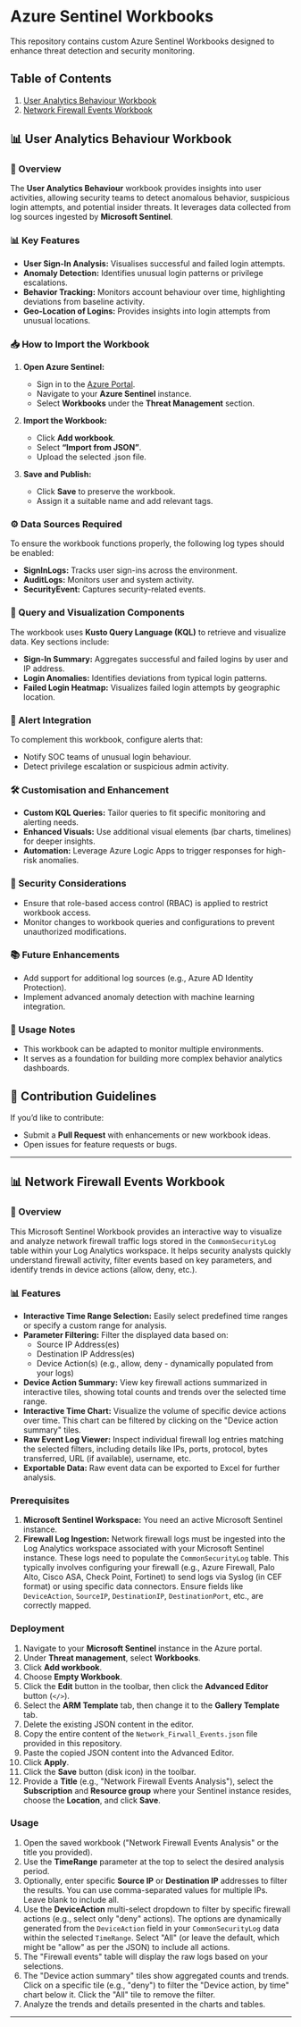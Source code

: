 # Azure Sentinel Workbooks

This repository contains custom Azure Sentinel Workbooks designed to enhance threat detection and security monitoring.

## Table of Contents
1. [User Analytics Behaviour Workbook](##user-analytics-behaviour-workbook)
2. [Network Firewall Events Workbook](##network-firewall-events-workbook)

## 📊 User Analytics Behaviour Workbook

### 🎯 Overview
The **User Analytics Behaviour** workbook provides insights into user activities, allowing security teams to detect anomalous behavior, suspicious login attempts, and potential insider threats. It leverages data collected from log sources ingested by **Microsoft Sentinel**.

### 📊 Key Features
- **User Sign-In Analysis:** Visualises successful and failed login attempts.
- **Anomaly Detection:** Identifies unusual login patterns or privilege escalations.
- **Behavior Tracking:** Monitors account behaviour over time, highlighting deviations from baseline activity.
- **Geo-Location of Logins:** Provides insights into login attempts from unusual locations.

### 📥 How to Import the Workbook

1. **Open Azure Sentinel:**
   - Sign in to the [Azure Portal](https://portal.azure.com/).
   - Navigate to your **Azure Sentinel** instance.
   - Select **Workbooks** under the **Threat Management** section.

2. **Import the Workbook:**
   - Click **Add workbook**.
   - Select **“Import from JSON”**.
   - Upload the selected .json file.

3. **Save and Publish:**
   - Click **Save** to preserve the workbook.
   - Assign it a suitable name and add relevant tags.

### ⚙️ Data Sources Required
To ensure the workbook functions properly, the following log types should be enabled:
- **SignInLogs:** Tracks user sign-ins across the environment.
- **AuditLogs:** Monitors user and system activity.
- **SecurityEvent:** Captures security-related events.

### 📡 Query and Visualization Components
The workbook uses **Kusto Query Language (KQL)** to retrieve and visualize data. Key sections include:
- **Sign-In Summary:** Aggregates successful and failed logins by user and IP address.
- **Login Anomalies:** Identifies deviations from typical login patterns.
- **Failed Login Heatmap:** Visualizes failed login attempts by geographic location.

### 🚨 Alert Integration
To complement this workbook, configure alerts that:
- Notify SOC teams of unusual login behaviour.
- Detect privilege escalation or suspicious admin activity.

### 🛠️ Customisation and Enhancement
- **Custom KQL Queries:** Tailor queries to fit specific monitoring and alerting needs.
- **Enhanced Visuals:** Use additional visual elements (bar charts, timelines) for deeper insights.
- **Automation:** Leverage Azure Logic Apps to trigger responses for high-risk anomalies.

### 🔐 Security Considerations
- Ensure that role-based access control (RBAC) is applied to restrict workbook access.
- Monitor changes to workbook queries and configurations to prevent unauthorized modifications.

### 📚 Future Enhancements
- Add support for additional log sources (e.g., Azure AD Identity Protection).
- Implement advanced anomaly detection with machine learning integration.

### 📄 Usage Notes
- This workbook can be adapted to monitor multiple environments.
- It serves as a foundation for building more complex behavior analytics dashboards.

## 🎉 Contribution Guidelines
If you’d like to contribute:
- Submit a **Pull Request** with enhancements or new workbook ideas.
- Open issues for feature requests or bugs.

---

## 📊 Network Firewall Events Workbook

### 🎯 Overview

This Microsoft Sentinel Workbook provides an interactive way to visualize and analyze network firewall traffic logs stored in the `CommonSecurityLog` table within your Log Analytics workspace. It helps security analysts quickly understand firewall activity, filter events based on key parameters, and identify trends in device actions (allow, deny, etc.).

### 📊 Features

* **Interactive Time Range Selection:** Easily select predefined time ranges or specify a custom range for analysis.
* **Parameter Filtering:** Filter the displayed data based on:
    * Source IP Address(es)
    * Destination IP Address(es)
    * Device Action(s) (e.g., allow, deny - dynamically populated from your logs)
* **Device Action Summary:** View key firewall actions summarized in interactive tiles, showing total counts and trends over the selected time range.
* **Interactive Time Chart:** Visualize the volume of specific device actions over time. This chart can be filtered by clicking on the "Device action summary" tiles.
* **Raw Event Log Viewer:** Inspect individual firewall log entries matching the selected filters, including details like IPs, ports, protocol, bytes transferred, URL (if available), username, etc.
* **Exportable Data:** Raw event data can be exported to Excel for further analysis.

### Prerequisites

1.  **Microsoft Sentinel Workspace:** You need an active Microsoft Sentinel instance.
2.  **Firewall Log Ingestion:** Network firewall logs must be ingested into the Log Analytics workspace associated with your Microsoft Sentinel instance. These logs need to populate the `CommonSecurityLog` table. This typically involves configuring your firewall (e.g., Azure Firewall, Palo Alto, Cisco ASA, Check Point, Fortinet) to send logs via Syslog (in CEF format) or using specific data connectors. Ensure fields like `DeviceAction`, `SourceIP`, `DestinationIP`, `DestinationPort`, etc., are correctly mapped.

### Deployment

1.  Navigate to your **Microsoft Sentinel** instance in the Azure portal.
2.  Under **Threat management**, select **Workbooks**.
3.  Click **Add workbook**.
4.  Choose **Empty Workbook**.
5.  Click the **Edit** button in the toolbar, then click the **Advanced Editor** button (`</>`).
6.  Select the **ARM Template** tab, then change it to the **Gallery Template** tab.
7.  Delete the existing JSON content in the editor.
8.  Copy the entire content of the `Network_Firwall_Events.json` file provided in this repository.
9.  Paste the copied JSON content into the Advanced Editor.
10. Click **Apply**.
11. Click the **Save** button (disk icon) in the toolbar.
12. Provide a **Title** (e.g., "Network Firewall Events Analysis"), select the **Subscription** and **Resource group** where your Sentinel instance resides, choose the **Location**, and click **Save**.

### Usage

1.  Open the saved workbook ("Network Firewall Events Analysis" or the title you provided).
2.  Use the **TimeRange** parameter at the top to select the desired analysis period.
3.  Optionally, enter specific **Source IP** or **Destination IP** addresses to filter the results. You can use comma-separated values for multiple IPs. Leave blank to include all.
4.  Use the **DeviceAction** multi-select dropdown to filter by specific firewall actions (e.g., select only "deny" actions). The options are dynamically generated from the `DeviceAction` field in your `CommonSecurityLog` data within the selected `TimeRange`. Select "All" (or leave the default, which might be "allow" as per the JSON) to include all actions.
5.  The "Firewall events" table will display the raw logs based on your selections.
6.  The "Device action summary" tiles show aggregated counts and trends. Click on a specific tile (e.g., "deny") to filter the "Device action, by time" chart below it. Click the "All" tile to remove the filter.
7.  Analyze the trends and details presented in the charts and tables.

---
